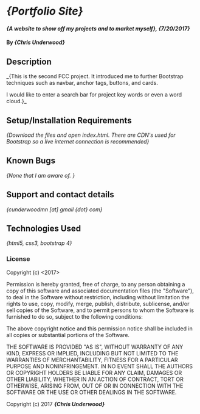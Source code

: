 # _{Portfolio Site}_

#### _{A website to show off my projects and to market myself}, {7/20/2017}_

#### By _**{Chris Underwood}**_

## Description

_{This is the second FCC project. It introduced me to further Bootstrap techniques such as navbar, anchor tags, buttons, and cards.

  I would like to enter a search bar for project key words or even a word cloud.}_

## Setup/Installation Requirements

_{Download the files and open index.html. There are CDN's used for Bootstrap so a live internet connection is recommended}_

## Known Bugs

_{None that I am aware of. }_

## Support and contact details

_{cunderwoodmn [at] gmail {dot} com}_

## Technologies Used

_{html5, css3, bootstrap 4}_

### License

Copyright (c) <2017> <Chris Underwood>

Permission is hereby granted, free of charge, to any person obtaining a copy of this software and associated documentation files (the "Software"), to deal in the Software without restriction, including without limitation the rights to use, copy, modify, merge, publish, distribute, sublicense, and/or sell copies of the Software, and to permit persons to whom the Software is furnished to do so, subject to the following conditions:

The above copyright notice and this permission notice shall be included in all copies or substantial portions of the Software.

THE SOFTWARE IS PROVIDED "AS IS", WITHOUT WARRANTY OF ANY KIND, EXPRESS OR IMPLIED, INCLUDING BUT NOT LIMITED TO THE WARRANTIES OF MERCHANTABILITY, FITNESS FOR A PARTICULAR PURPOSE AND NONINFRINGEMENT. IN NO EVENT SHALL THE AUTHORS OR COPYRIGHT HOLDERS BE LIABLE FOR ANY CLAIM, DAMAGES OR OTHER LIABILITY, WHETHER IN AN ACTION OF CONTRACT, TORT OR OTHERWISE, ARISING FROM, OUT OF OR IN CONNECTION WITH THE SOFTWARE OR THE USE OR OTHER DEALINGS IN THE SOFTWARE.

Copyright (c) 2017 **_{Chris Underwood}_**
